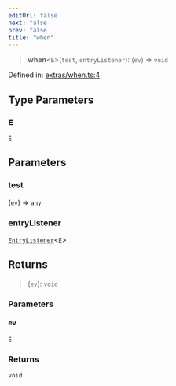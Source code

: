 ```yaml
---
editUrl: false
next: false
prev: false
title: "when"
---
```


> **when**\<`E`\>(`test`, `entryListener`): (`ev`) => `void`

Defined in: [extras/when.ts:4](https://github.com/WinstonFassett/matchina/blob/2d22b2187dda803854f54b63fe09d04bd833387d/src/extras/when.ts#L4)

## Type Parameters

### E

`E`

## Parameters

### test

(`ev`) => `any`

### entryListener

[`EntryListener`](/docs/src/content/docs/reference/type-aliases/entrylistener/)\<`E`\>

## Returns

> (`ev`): `void`

### Parameters

#### ev

`E`

### Returns

`void`
